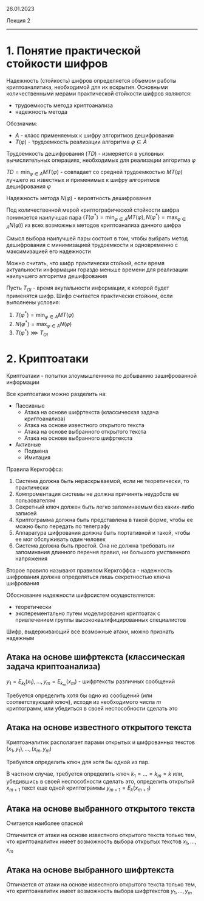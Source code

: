 26.01.2023

Лекция 2

---

# 1. Понятие практической стойкости шифров
Надежность (стойкость) шифров определяется объемом работы криптоаналитика, необходимой для их вскрытия. Основными количественными мерами практической стойкости шифров являются:
- трудоемкость метода криптоанализа
- надежность метода

Обозначим:
- $A$ - класс применяемых к шифру алгоритмов дешифрования
- $T(\varphi)$ - трудоемкость реализации алгоритма $\varphi \in \widetilde A$

Трудоемкость дешифрования ($TD$) - измеряется в условных вычислительных операциях, необходимых для реализации алгоритма $\varphi$

$TD = \min_{\varphi \in A} MT(\varphi)$ - совпадает со средней трудоемкостью $MT(\varphi)$ лучшего из известных и применимых к шифру алгоритмов дешифрования $\varphi$

Надежность метода $N(\varphi)$ - вероятность дешифрования

Под количественной мерой криптографической стойкости шифра понимается наилучшая пара $(T(\varphi^*) = \min_{\varphi \in A} MT(\varphi), N(\varphi^*) = \max_{\varphi \in A} N(\varphi))$ из всех возможных методов криптоанализа данного шифра

Смысл выбора наилучшей пары состоит в том, чтобы выбрать метод дешифрования с минимизацией трудоемкости и одновременно с максимизацией его надежности

Можно считать, что шифр практически стойкий, если время актуальности информации гораздо меньше времени для реализации наилучшего алгоритма дешифрования

Пусть $T_{OI}$ - время акутальности информации, к которой будет применятся шифр. Шифр считается практически стойким, если выполнены условия:
1. $T(\varphi^*) = \min_{\varphi\in A} MT(\varphi)$
2. $N(\varphi^*) = \max_{\varphi \in A} N(\varphi)$
3. $T(\varphi^*)\ggg T_{OI}$

# 2. Криптоатаки
Криптоатаки - попытки злоумышленника по добыванию зашифрованной информации

Все криптоатаки можно разделить на:
- Пассивные
	- Атака на основе шифртекста (классическая задача криптоанализа)
	- Атака на основе известного открытого текста
	- Атака на основе выбранного открытого текста
	- Атака на основе выбранного шифртекста
- Активные
	- Подмена
	- Имитация

Правила Керкгоффса:
1. Система должна быть нераскрываемой, если не теоретически, то практически
2. Компроментация системы не должна причинять неудобств ее пользователям
3. Секретный ключ должен быть легко запоминаемым без каких-либо записей
4. Криптограмма должна быть представлена в такой форме, чтобы ее можно было передать по телеграфу
5. Аппаратура шифрования должна быть портативной и такой, чтобы ее мог обслуживать один человек
6. Система должна быть простой. Она не должна требовать ни запоминания длинного перечня правил, ни большого умственного напряжения

Второе правило называют правилом Керкгоффса - надежность шифрования должна определяться лишь секретностью ключа шифрования

Обоснование надежности шифрсистем осуществляется:
- теоретически
- эксперементально путем моделирования криптоатак с привлечением группы высококвалифицированных специалистов

Шифр, выдерживающий все возможные атаки, можно признать надежным

## Атака на основе шифртекста (классическая задача криптоанализа)
$y_1 = E_{k_1}(x_1), \ldots, y_m = E_{k_m}(x_m)$ - шифртексты различных сообщений

Требуется определить хотя бы одно из сообщений (или соответствующий ключ), исходя из необходимого числа $m$ криптограмм, или убедиться в своей неспособности сделать это

## Атака на основе известного открытого текста
Криптоаналитик располагает парами открытых и шифрованных текстов $(x_1, y_1), \ldots, (x_m, y_m)$

Требуется определить ключ для хотя бы одной из пар.

В частном случае, требуется определить ключ $k_1 = \ldots = k_m = k$ или, убедившись в своей неспособности сделать это, определить открытый $x_{m+1}$ текст еще одной криптограммы $y_{m+1} = E_k(x_{m+1})$

## Атака на основе выбранного открытого текста
Считается наиболее опасной

Отличается от атаки на основе известного открытого текста только тем, что криптоаналитик имеет возможность выбора открытых текстов $x_1, \ldots, x_m$

## Атака на основе выбранного шифртекста
Отличается от атаки на основе известного открытого текста только тем, что криптоаналитик имеет возможность выбора шифртекстов $y_1, \ldots, y_m$


